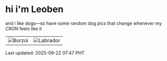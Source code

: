 # hi i'm Leoben

and i like dogs—so have some random dog pics that change whenever my CRON feels like it

|  |  |
|--------|----------|
| ![Borzoi](https://random-dog-vercel.vercel.app/api/random-borzoi?v=1758498459) | ![Labrador](https://random-dog-vercel.vercel.app/api/random-labrador?v=1758498459) |

Last updated: 2025-09-22 07:47 PHT
